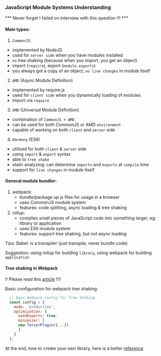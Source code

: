 ### JavaScript Module Systems Understanding

*** Never forget I failed on interview with this question !!! ***


#### Main types:

1. `CommonJS`: 
  - implemented by NodeJS
  - used for `server side` when you have modules installed
  - `no` tree shaking (because when you import, you get an object)
  - import (`require`), export (`module.exports`)
  - you always got a copy of an object, `no live changes` in module itself

2. `AMD` (Async Module Definition)
  - implemented by require.js
  - used for `client side` when you dynamically loading of modules
  - import via `require`

3. `UMD` (Universal Module Definition)
  - combination of `CommonJS + AMD`
  - can be used for both CommonJS or AMD `environment`
  - capable of working on both `client` and `server` side

4. `Harmony` (ES6)
  - utilized for both `client` & `server` side
  - using `import` & `export` syntax
  - able to `tree shake`
  - static analyzing: can determine `imports` and `exports` at `compile` time 
  - support for `live changes` in module itself



#### General module bundler:

1. webpack: 
    - bundle/package up js files for usage in a browser
    - uses CommonJS module system
    - features: code splitting, async loading & tree shaking
2. rollup: 
    - complies small pieces of JavaScript code into something larger, eg: library or application
    - uses ES6 module system
    - features: support tree shaking, but not async loading

Tips: Babel: is a transpiler  (just transpile, never bundle code)

Suggestion: using rollup for building `library`, using webpack for building `application`




#### Tree shaking in Webpack

!! Please read this <a href="https://medium.com/@craigmiller160/how-to-fully-optimize-webpack-4-tree-shaking-405e1c76038" target="_blank">article</a> !!!!

Basic configuration for webpack tree shaking:
```js
  // Base Webpack Config for Tree Shaking
  const config = {
    mode: 'production',
    optimization: {
      usedExports: true,
      minimizer: [
      new TerserPlugin({...})
      ]
    }
  };
```



At the end, how to create your own library, here is a better <a href="" target="_blank">reference</a>
